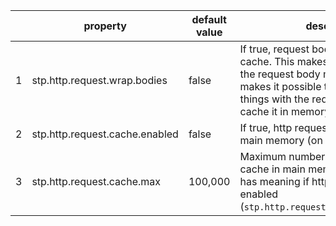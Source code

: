 | | property | default<br>value | description |
|-|-|-|-|
| 1 | stp.http.request.wrap.bodies | false | If true, request bodies get wrapped in a cache.  This makes it possible to read the request body more than once. That makes it possible to do additional things with the request body (log it, cache it in memory, persist it, etc) |
| 2 | stp.http.request.cache.enabled | false | If true, http requests get cached in main memory (on each node) |
| 3 | stp.http.request.cache.max | 100,000 | Maximum number of http requests to cache in main memory (per node).  Only has meaning if http request caching is enabled  (`stp.http.request.cache.enabled=true`) |



<!-- If true, request bodies get wrapped, making it possible to read the request body more than once -->
  <!-- This makes it possible to do other things with it (log it, persist it, etc) -->
  <property key="stp.http.request.wrap.bodies">
    <value text="false" />
  </property>        
